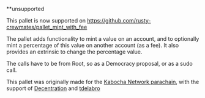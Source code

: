 **unsupported

This pallet is now supported on https://github.com/rusty-crewmates/pallet_mint_with_fee

The pallet adds functionality to mint a value on an account, and to optionally mint a percentage of this value on another account (as a fee).
It also provides an extrinsic to change the percentage value.

The calls have to be from Root, so as a Democracy proposal, or as a sudo call.

This pallet was originally made for the [Kabocha Network parachain](https://github.com/kabocha-network), with the support of [Decentration](https://github.com/decentration) and [tdelabro](https://github.com/tdelabro)
